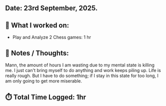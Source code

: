 ## Date: 23rd September, 2025.

## 📖 What I worked on:
- Play and Analyze 2 Chess games: 1 hr

## 📝 Notes / Thoughts:
Mann, the amount of hours I am wasting due to my mental state is killing me. I just can't bring myself to do anything and work keeps piling up. Life is really rough. But I have to do something; if I stay in this state for too long, I am only going to get more miserable.

## ⏱️ Total Time Logged: 1hr